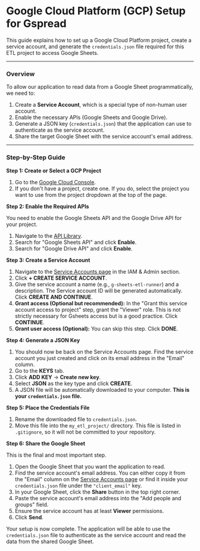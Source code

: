 # Google Cloud Platform (GCP) Setup for Gspread

This guide explains how to set up a Google Cloud Platform project, create a
service account, and generate the `credentials.json` file required for this ETL
project to access Google Sheets.

---

### Overview

To allow our application to read data from a Google Sheet programmatically, we
need to:

1.  Create a **Service Account**, which is a special type of non-human user
    account.
2.  Enable the necessary APIs (Google Sheets and Google Drive).
3.  Generate a JSON key (`credentials.json`) that the application can use to
    authenticate as the service account.
4.  Share the target Google Sheet with the service account's email address.

---

### Step-by-Step Guide

**Step 1: Create or Select a GCP Project**

1.  Go to the [Google Cloud Console](https://console.cloud.google.com/).
2.  If you don't have a project, create one. If you do, select the project you
    want to use from the project dropdown at the top of the page.

**Step 2: Enable the Required APIs**

You need to enable the Google Sheets API and the Google Drive API for your
project.

1.  Navigate to the
    [API Library](https://console.cloud.google.com/apis/library).
2.  Search for "Google Sheets API" and click **Enable**.
3.  Search for "Google Drive API" and click **Enable**.

**Step 3: Create a Service Account**

1.  Navigate to the
    [Service Accounts page](https://console.cloud.google.com/iam-admin/serviceaccounts)
    in the IAM & Admin section.
2.  Click **+ CREATE SERVICE ACCOUNT**.
3.  Give the service account a name (e.g., `g-sheets-etl-runner`) and a
    description. The Service account ID will be generated automatically. Click
    **CREATE AND CONTINUE**.
4.  **Grant access (Optional but recommended):** In the "Grant this service
    account access to project" step, grant the "Viewer" role. This is not
    strictly necessary for Gsheets access but is a good practice. Click
    **CONTINUE**.
5.  **Grant user access (Optional):** You can skip this step. Click **DONE**.

**Step 4: Generate a JSON Key**

1.  You should now be back on the Service Accounts page. Find the service
    account you just created and click on its email address in the "Email"
    column.
2.  Go to the **KEYS** tab.
3.  Click **ADD KEY** -> **Create new key**.
4.  Select **JSON** as the key type and click **CREATE**.
5.  A JSON file will be automatically downloaded to your computer. **This is
    your `credentials.json` file.**

**Step 5: Place the Credentials File**

1.  Rename the downloaded file to `credentials.json`.
2.  Move this file into the `my_etl_project/` directory. This file is listed in
    `.gitignore`, so it will not be committed to your repository.

**Step 6: Share the Google Sheet**

This is the final and most important step.

1.  Open the Google Sheet that you want the application to read.
2.  Find the service account's email address. You can either copy it from the
    "Email" column on the
    [Service Accounts page](https://console.cloud.google.com/iam-admin/serviceaccounts)
    or find it inside your `credentials.json` file under the `"client_email"`
    key.
3.  In your Google Sheet, click the **Share** button in the top right corner.
4.  Paste the service account's email address into the "Add people and groups"
    field.
5.  Ensure the service account has at least **Viewer** permissions.
6.  Click **Send**.

Your setup is now complete. The application will be able to use the
`credentials.json` file to authenticate as the service account and read the data
from the shared Google Sheet.
